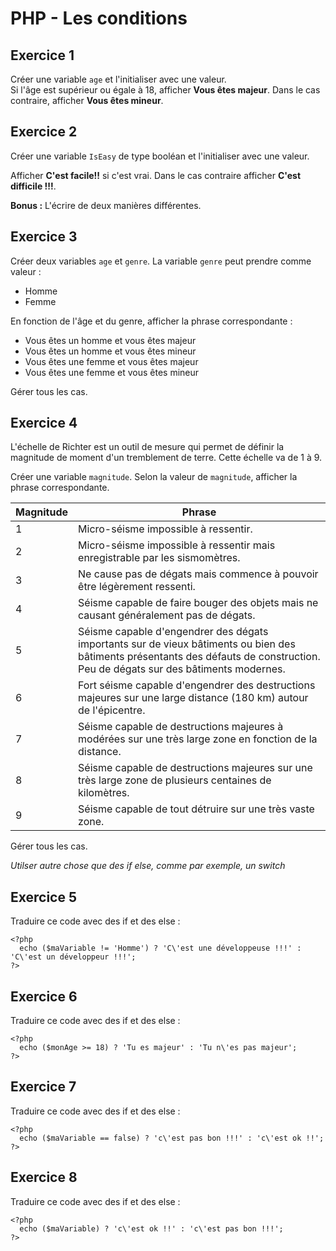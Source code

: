 # PHP - Les conditions
## Exercice 1
Créer une variable `age` et l'initialiser avec une valeur.  
Si l'âge est supérieur ou égale à 18, afficher **Vous êtes majeur**.
Dans le cas contraire, afficher **Vous êtes mineur**.

## Exercice 2
Créer une variable `IsEasy` de type booléan et l'initialiser avec une valeur.  

Afficher **C'est facile!!** si c'est vrai. Dans le cas contraire afficher **C'est difficile !!!**.  

**Bonus :** L'écrire de deux manières différentes.

## Exercice 3
Créer deux variables `age` et `genre`. La variable `genre` peut prendre comme valeur :
- Homme
- Femme  

En fonction de l'âge et du genre, afficher la phrase correspondante :

- Vous êtes un homme et vous êtes majeur
- Vous êtes un homme et vous êtes mineur
- Vous êtes une femme et vous êtes majeur
- Vous êtes une femme et vous êtes mineur

Gérer tous les cas.

## Exercice 4
L'échelle de Richter est un outil de mesure qui permet de définir la magnitude de moment d'un tremblement de terre. Cette échelle va de 1 à 9.  

Créer une variable `magnitude`. Selon la valeur de `magnitude`, afficher la phrase correspondante.  

|Magnitude   |   Phrase|
|------      |    ---|
|1           |   Micro-séisme impossible à ressentir.|
|2           |   Micro-séisme impossible à ressentir mais enregistrable par les sismomètres.|
|3           |   Ne cause pas de dégats mais commence à pouvoir être légèrement ressenti.|
|4           |   Séisme capable de faire bouger des objets mais ne causant généralement pas de dégats.|
|5           |   Séisme capable d'engendrer des dégats importants sur de vieux bâtiments ou bien des bâtiments présentants des défauts de construction. Peu de dégats sur des bâtiments modernes.|
|6           |   Fort séisme capable d'engendrer des destructions majeures sur une large distance (180 km) autour de l'épicentre.|
|7           |   Séisme capable de destructions majeures à modérées sur une très large zone en fonction de la distance.|
|8           |   Séisme capable de destructions majeures sur une très large zone de plusieurs centaines de kilomètres.|
|9           |   Séisme capable de tout détruire sur une très vaste zone.  |

Gérer tous les cas.  

*Utilser autre chose que des if else, comme par exemple, un switch*

## Exercice 5
Traduire ce code avec des if et des else :  


    <?php
      echo ($maVariable != 'Homme') ? 'C\'est une développeuse !!!' : 'C\'est un développeur !!!';
    ?>

## Exercice 6
Traduire ce code avec des if et des else :  


    <?php
      echo ($monAge >= 18) ? 'Tu es majeur' : 'Tu n\'es pas majeur';
    ?>
## Exercice 7
Traduire ce code avec des if et des else :  


    <?php
      echo ($maVariable == false) ? 'c\'est pas bon !!!' : 'c\'est ok !!';
    ?>
## Exercice 8
Traduire ce code avec des if et des else :  


    <?php
      echo ($maVariable) ? 'c\'est ok !!' : 'c\'est pas bon !!!';
    ?>
